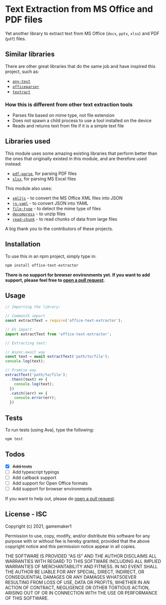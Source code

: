 # Text Extraction from MS Office and PDF files

Yet another library to extract text from MS Office (`docx`, `pptx`, `xlsx`) and PDF (`pdf`) files.

## Similar libraries

There are other great libraries that do the same job and have inspired this project, such as:

- [`any-text`](https://github.com/abhinaba-ghosh/any-text)
- [`officeparser`](https://github.com/harshankur/officeParser)
- [`textract`](https://www.npmjs.com/package/textract)

### How this is different from other text extraction tools

- Parses file based on mime type, not file extension
- Does not spawn a child process to use a tool installed on the device
- Reads and returns text from file if it is a simple text file

## Libraries used

This module uses some amazing existing libraries that perform better than the ones that originally existed in this module, and are therefore used instead:

- [`pdf-parse`](https://www.npmjs.com/package/pdf-parse), for parsing PDF files
- [`xlsx`](https://www.npmjs.com/package/xlsx), for parsing MS Excel files

This module also uses:

- [`xml2js`](https://www.npmjs.com/package/xml2js) - to convert the MS Office XML files into JSON
- [`js-yaml`](https://www.npmjs.com/package/js-yaml) - to convert JSON into YAML
- [`file-type`](https://www.npmjs.com/package/file-type) - to detect the mime type of files
- [`decompress`](https://www.npmjs.com/package/decompress) - to unzip files
- [`read-chunk`](https://www.npmjs.com/package/read-chunk) - to read chunks of data from large files

A big thank you to the contributors of these projects.

## Installation

To use this in an npm project, simply type in:

```sh
npm install office-text-extractor
```

**There is no support for browser environments yet. If you want to add support, please feel free to [open a pull request](https://github.com/gamemaker1/office-text-extractor/pulls).**

## Usage

```js
// Importing the library:

// CommonJS import
const extractText = require('office-text-extractor');

// ES import
import extractText from 'office-text-extractor';

// Extracting text:

// Async-await way
const text = await extractText('path/to/file');
console.log(text);

// Promise way
extractText('path/to/file');
  .then((text) => {
    console.log(text);
  })
  .catch((err) => {
    console.error(err);
  })
```

## Tests

To run tests (using Ava), type the following:

```sh
npm test
```

## Todos

- [x] ~~Add tests~~
- [ ] Add typescript typings
- [ ] Add callback support
- [ ] Add support for Open Office formats
- [ ] Add support for browser environments

If you want to help out, please do [open a pull request](https://github.com/gamemaker1/office-text-extractor/pulls).

## License - ISC

Copyright (c) 2021, gamemaker1

Permission to use, copy, modify, and/or distribute this software for any
purpose with or without fee is hereby granted, provided that the above
copyright notice and this permission notice appear in all copies.

THE SOFTWARE IS PROVIDED "AS IS" AND THE AUTHOR DISCLAIMS ALL WARRANTIES
WITH REGARD TO THIS SOFTWARE INCLUDING ALL IMPLIED WARRANTIES OF
MERCHANTABILITY AND FITNESS. IN NO EVENT SHALL THE AUTHOR BE LIABLE FOR
ANY SPECIAL, DIRECT, INDIRECT, OR CONSEQUENTIAL DAMAGES OR ANY DAMAGES
WHATSOEVER RESULTING FROM LOSS OF USE, DATA OR PROFITS, WHETHER IN AN
ACTION OF CONTRACT, NEGLIGENCE OR OTHER TORTIOUS ACTION, ARISING OUT OF
OR IN CONNECTION WITH THE USE OR PERFORMANCE OF THIS SOFTWARE.
